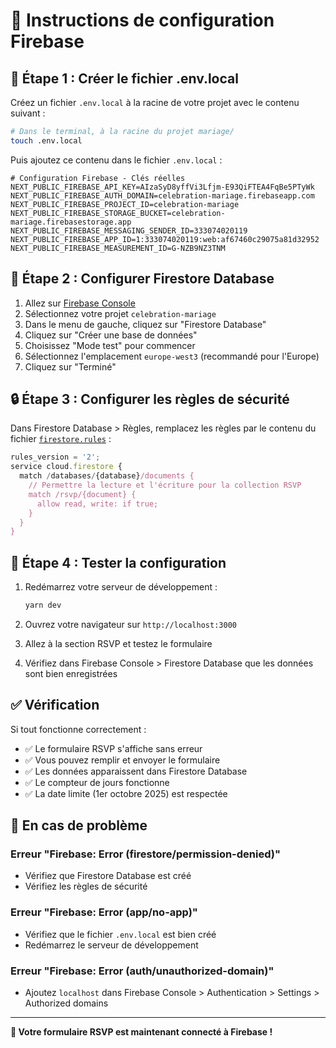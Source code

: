 # 🚀 Instructions de configuration Firebase

## 📝 Étape 1 : Créer le fichier .env.local

Créez un fichier `.env.local` à la racine de votre projet avec le contenu suivant :

```bash
# Dans le terminal, à la racine du projet mariage/
touch .env.local
```

Puis ajoutez ce contenu dans le fichier `.env.local` :

```env
# Configuration Firebase - Clés réelles
NEXT_PUBLIC_FIREBASE_API_KEY=AIzaSyD8yffVi3Lfjm-E93QiFTEA4FqBe5PTyWk
NEXT_PUBLIC_FIREBASE_AUTH_DOMAIN=celebration-mariage.firebaseapp.com
NEXT_PUBLIC_FIREBASE_PROJECT_ID=celebration-mariage
NEXT_PUBLIC_FIREBASE_STORAGE_BUCKET=celebration-mariage.firebasestorage.app
NEXT_PUBLIC_FIREBASE_MESSAGING_SENDER_ID=333074020119
NEXT_PUBLIC_FIREBASE_APP_ID=1:333074020119:web:af67460c29075a81d32952
NEXT_PUBLIC_FIREBASE_MEASUREMENT_ID=G-NZB9NZ3TNM
```

## 🔧 Étape 2 : Configurer Firestore Database

1. Allez sur [Firebase Console](https://console.firebase.google.com/)
2. Sélectionnez votre projet `celebration-mariage`
3. Dans le menu de gauche, cliquez sur "Firestore Database"
4. Cliquez sur "Créer une base de données"
5. Choisissez "Mode test" pour commencer
6. Sélectionnez l'emplacement `europe-west3` (recommandé pour l'Europe)
7. Cliquez sur "Terminé"

## 🔒 Étape 3 : Configurer les règles de sécurité

Dans Firestore Database > Règles, remplacez les règles par le contenu du fichier [`firestore.rules`](./firestore.rules) :

```javascript
rules_version = '2';
service cloud.firestore {
  match /databases/{database}/documents {
    // Permettre la lecture et l'écriture pour la collection RSVP
    match /rsvp/{document} {
      allow read, write: if true;
    }
  }
}
```

## 🧪 Étape 4 : Tester la configuration

1. Redémarrez votre serveur de développement :
   ```bash
   yarn dev
   ```

2. Ouvrez votre navigateur sur `http://localhost:3000`

3. Allez à la section RSVP et testez le formulaire

4. Vérifiez dans Firebase Console > Firestore Database que les données sont bien enregistrées

## ✅ Vérification

Si tout fonctionne correctement :
- ✅ Le formulaire RSVP s'affiche sans erreur
- ✅ Vous pouvez remplir et envoyer le formulaire
- ✅ Les données apparaissent dans Firestore Database
- ✅ Le compteur de jours fonctionne
- ✅ La date limite (1er octobre 2025) est respectée

## 🐛 En cas de problème

### Erreur "Firebase: Error (firestore/permission-denied)"
- Vérifiez que Firestore Database est créé
- Vérifiez les règles de sécurité

### Erreur "Firebase: Error (app/no-app)"
- Vérifiez que le fichier `.env.local` est bien créé
- Redémarrez le serveur de développement

### Erreur "Firebase: Error (auth/unauthorized-domain)"
- Ajoutez `localhost` dans Firebase Console > Authentication > Settings > Authorized domains

---

**🎉 Votre formulaire RSVP est maintenant connecté à Firebase !**
